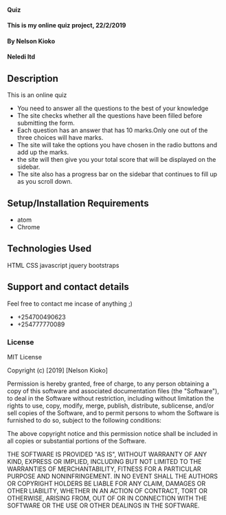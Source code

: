 #### Quiz
#### This is my online quiz project, 22/2/2019
#### By Nelson Kioko
#### Neledi ltd
## Description
This is an online quiz
* You need to answer all the questions to the best of your knowledge
* The site checks whether all the questions have been filled before submitting the form.
* Each question has an answer that has 10 marks.Only one out of the three choices will have marks.
* The site will take the options you have chosen in the radio buttons and add up the marks.
* the site will then give you your total score that will be displayed on the sidebar.
* The site also has a progress bar on the sidebar that continues to fill up as you scroll down.
## Setup/Installation Requirements
* atom
* Chrome
## Technologies Used
HTML
CSS
javascript
jquery
bootstraps
## Support and contact details
Feel free to contact me incase of anything ;)

 * +254700490623
 * +254777770089

### License
MIT License

Copyright (c) [2019] [Nelson Kioko]

Permission is hereby granted, free of charge, to any person obtaining a copy
of this software and associated documentation files (the "Software"), to deal
in the Software without restriction, including without limitation the rights
to use, copy, modify, merge, publish, distribute, sublicense, and/or sell
copies of the Software, and to permit persons to whom the Software is
furnished to do so, subject to the following conditions:

The above copyright notice and this permission notice shall be included in all
copies or substantial portions of the Software.

THE SOFTWARE IS PROVIDED "AS IS", WITHOUT WARRANTY OF ANY KIND, EXPRESS OR
IMPLIED, INCLUDING BUT NOT LIMITED TO THE WARRANTIES OF MERCHANTABILITY,
FITNESS FOR A PARTICULAR PURPOSE AND NONINFRINGEMENT. IN NO EVENT SHALL THE
AUTHORS OR COPYRIGHT HOLDERS BE LIABLE FOR ANY CLAIM, DAMAGES OR OTHER
LIABILITY, WHETHER IN AN ACTION OF CONTRACT, TORT OR OTHERWISE, ARISING FROM,
OUT OF OR IN CONNECTION WITH THE SOFTWARE OR THE USE OR OTHER DEALINGS IN THE
SOFTWARE.
